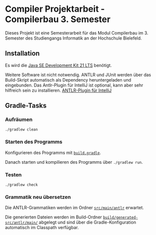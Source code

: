 # Compiler Projektarbeit - Compilerbau 3. Semester
Dieses Projekt ist eine Semesterarbeit für das Modul Compilerbau im 3. Semester des Studiengangs Informatik an der Hochschule Bielefeld.

## Installation

Es wird die [Java SE Development Kit 21 LTS](https://jdk.java.net/21/) benötigt.

Weitere Software ist nicht notwendig. ANTLR und JUnit werden über das Build-Skript automatisch
als Dependency heruntergeladen und eingebunden. Das Antlr-Plugin für IntelliJ ist optional, kann aber 
sehr hilfreich sein zu installieren.
[ANTLR-Plugin für IntelliJ](https://plugins.jetbrains.com/plugin/7358-antlr-v4)


## Gradle-Tasks

### Aufräumen

`./gradlew clean`

### Starten des Programms

Konfigurieren des Programms mit [`build.gradle`](build.gradle).

Danach starten und kompilieren des Programms über `./gradlew run`.

### Testen

`./gradlew check`

### Grammatik neu übersetzen

Die ANTLR-Grammatiken werden im Ordner [`src/main/antlr`](src/main/antlr/) erwartet. 

Die generierten Dateien werden im Build-Ordner
[`build/generated-src/antlr/main/`](build/generated-src/antlr/main/) abgelegt und sind über
die Gradle-Konfiguration automatisch im Classpath verfügbar.
